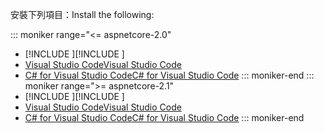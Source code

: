 <span data-ttu-id="62e05-101">安裝下列項目：</span><span class="sxs-lookup"><span data-stu-id="62e05-101">Install the following:</span></span>

::: moniker range="<= aspnetcore-2.0"
* <span data-ttu-id="62e05-102">[!INCLUDE [](~/includes/net-core-sdk-download-link.md) [](~/includes/net-core-sdk-download-link.md)]</span><span class="sxs-lookup"><span data-stu-id="62e05-102">[!INCLUDE [](~/includes/net-core-sdk-download-link.md) [](~/includes/net-core-sdk-download-link.md)]</span></span>
* [<span data-ttu-id="62e05-103">Visual Studio Code</span><span class="sxs-lookup"><span data-stu-id="62e05-103">Visual Studio Code</span></span>](https://code.visualstudio.com/download)
* [<span data-ttu-id="62e05-104">C# for Visual Studio Code</span><span class="sxs-lookup"><span data-stu-id="62e05-104">C# for Visual Studio Code</span></span>](https://marketplace.visualstudio.com/items?itemName=ms-vscode.csharp)
::: moniker-end
::: moniker range=">= aspnetcore-2.1"
* <span data-ttu-id="62e05-105">[!INCLUDE [](~/includes/2.1-SDK.md) [](~/includes/2.1-SDK.md)]</span><span class="sxs-lookup"><span data-stu-id="62e05-105">[!INCLUDE [](~/includes/2.1-SDK.md) [](~/includes/2.1-SDK.md)]</span></span>
* [<span data-ttu-id="62e05-106">Visual Studio Code</span><span class="sxs-lookup"><span data-stu-id="62e05-106">Visual Studio Code</span></span>](https://code.visualstudio.com/download)
* [<span data-ttu-id="62e05-107">C# for Visual Studio Code</span><span class="sxs-lookup"><span data-stu-id="62e05-107">C# for Visual Studio Code</span></span>](https://marketplace.visualstudio.com/items?itemName=ms-vscode.csharp)
::: moniker-end